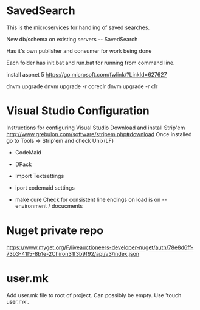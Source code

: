 # SavedSearch

This is the microservices for handling of saved searches.

New db/schema on existing servers -- SavedSearch

Has it's own publisher and consumer for work being done

Each folder has init.bat and run.bat for running from command line.

install aspnet 5
https://go.microsoft.com/fwlink/?LinkId=627627

dnvm upgrade
dnvm upgrade -r coreclr
dnvm upgrade -r clr

# Visual Studio Configuration 
Instructions for configuring Visual Studio
Download and install Strip'em
http://www.grebulon.com/software/stripem.php#download
Once installed go to Tools => Strip'em and check Unix(LF)

- CodeMaid
- DPack
- Import Textsettings
- iport codemaid settings

- make cure Check for consistent line endings on load is on
-- environment / docucments


# Nuget private repo
https://www.myget.org/F/liveauctioneers-developer-nuget/auth/78e8d6ff-73b3-41f5-8b1e-2Chiron31f3b9f92/api/v3/index.json

# user.mk
Add user.mk file to root of project.  Can possibly be empty.  Use 'touch user.mk'.
